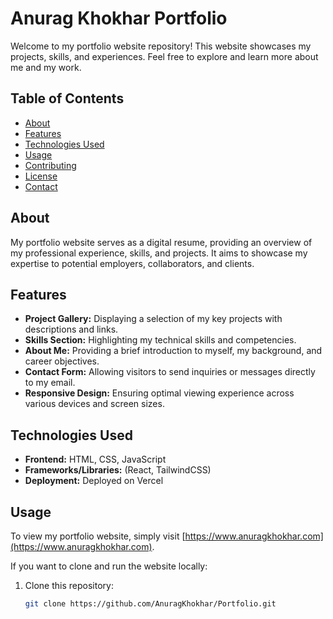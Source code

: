 # Anurag Khokhar Portfolio

Welcome to my portfolio website repository! This website showcases my projects, skills, and experiences. Feel free to explore and learn more about me and my work.

## Table of Contents

- [About](#about)
- [Features](#features)
- [Technologies Used](#technologies-used)
- [Usage](#usage)
- [Contributing](#contributing)
- [License](#license)
- [Contact](#contact)

## About

My portfolio website serves as a digital resume, providing an overview of my professional experience, skills, and projects. It aims to showcase my expertise to potential employers, collaborators, and clients.

## Features

- **Project Gallery:** Displaying a selection of my key projects with descriptions and links.
- **Skills Section:** Highlighting my technical skills and competencies.
- **About Me:** Providing a brief introduction to myself, my background, and career objectives.
- **Contact Form:** Allowing visitors to send inquiries or messages directly to my email.
- **Responsive Design:** Ensuring optimal viewing experience across various devices and screen sizes.

## Technologies Used

- **Frontend:** HTML, CSS, JavaScript
- **Frameworks/Libraries:** (React, TailwindCSS)
- **Deployment:** Deployed on Vercel

## Usage

To view my portfolio website, simply visit [https://www.anuragkhokhar.com](https://www.anuragkhokhar.com).

If you want to clone and run the website locally:

1. Clone this repository:
   ```bash
   git clone https://github.com/AnuragKhokhar/Portfolio.git
